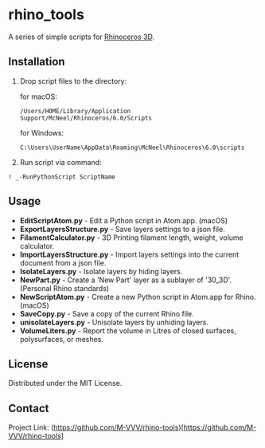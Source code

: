 # rhino_tools

A series of simple scripts for [Rhinoceros 3D](https://www.rhino3d.com).


## Installation


1. Drop script files to the directory:

    for macOS:
    ```
    /Users/HOME/Library/Application Support/McNeel/Rhinoceros/6.0/Scripts
    ```
    for Windows:

    ```
    C:\Users\UserName\AppData\Roaming\McNeel\Rhinoceros\6.0\scripts
    ```

2. Run script via command:
```
! _-RunPythonScript ScriptName

```
## Usage

- **EditScriptAtom.py** - Edit a Python script in Atom.app. (macOS)
- **ExportLayersStructure.py** - Save layers settings to a json file.
- **FilamentCalculator.py** - 3D Printing filament length, weight, volume calculator.
- **ImportLayersStructure.py** - Import layers settings into the current document from a json file.
- **IsolateLayers.py** - Isolate layers by hiding layers.
- **NewPart.py** - Create a 'New Part' layer as a sublayer of '30_3D'. (Personal Rhino standards)
- **NewScriptAtom.py** - Create a new Python script in Atom.app for Rhino. (macOS)
- **SaveCopy.py** - Save a copy of the current Rhino file.
- **unisolateLayers.py** - Unisolate layers by unhiding layers.
- **VolumeLiters.py** - Report the volume in Litres of closed surfaces, polysurfaces, or meshes.

## License

Distributed under the MIT License.

## Contact

Project Link: (https://github.com/M-VVV/rhino-tools)[https://github.com/M-VVV/rhino-tools]
